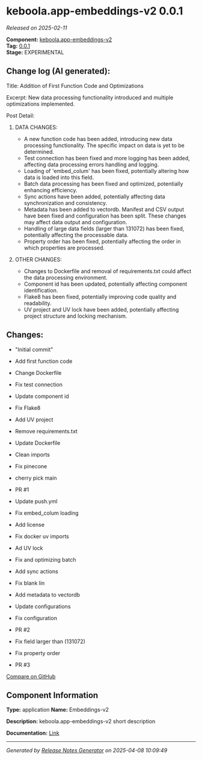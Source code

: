#  keboola.app-embeddings-v2 0.0.1

_Released on 2025-02-11_

**Component:** [keboola.app-embeddings-v2](https://github.com/keboola/component-embeddings-v2)  
**Tag:** [0.0.1](https://github.com/keboola/component-embeddings-v2/releases/tag/0.0.1)  
**Stage:** EXPERIMENTAL


## Change log (AI generated):
Title: Addition of First Function Code and Optimizations

Excerpt: New data processing functionality introduced and multiple optimizations implemented.

Post Detail: 

1. DATA CHANGES:
   - A new function code has been added, introducing new data processing functionality. The specific impact on data is yet to be determined.
   - Test connection has been fixed and more logging has been added, affecting data processing errors handling and logging.
   - Loading of 'embed_colum' has been fixed, potentially altering how data is loaded into this field.
   - Batch data processing has been fixed and optimized, potentially enhancing efficiency.
   - Sync actions have been added, potentially affecting data synchronization and consistency.
   - Metadata has been added to vectordb. Manifest and CSV output have been fixed and configuration has been split. These changes may affect data output and configuration.
   - Handling of large data fields (larger than 131072) has been fixed, potentially affecting the processable data.
   - Property order has been fixed, potentially affecting the order in which properties are processed.

2. OTHER CHANGES:
   - Changes to Dockerfile and removal of requirements.txt could affect the data processing environment.
   - Component id has been updated, potentially affecting component identification.
   - Flake8 has been fixed, potentially improving code quality and readability.
   - UV project and UV lock have been added, potentially affecting project structure and locking mechanism.



## Changes:



- "Initial commit" 




- Add first function code 




- Change Dockerfile 




- Fix test connection 




- Update component id 




- Fix Flake8 




- Add UV project 




- Remove requirements.txt 




- Update Dockerfile 




- Clean imports 




- Fix pinecone 




- cherry pick main 




- PR #1 




- Update push.yml 






- Fix embed_colum loading 




- Add license 




- Fix docker uv imports 




- Ad UV lock 




- Fix and optimizing batch 




- Add sync actions 




- Fix blank lin 




- Add metadata to vectordb 




- Update configurations 




- Fix configuration 




- PR #2 








- Fix field larger than (131072) 




- Fix property order 






- PR #3 



[Compare on GitHub](https://github.com/keboola/component-embeddings-v2/compare/initial...0.0.1)



## Component Information
**Type:** application
**Name:** Embeddings-v2

**Description:** keboola.app-embeddings-v2 short description


**Documentation:** [Link](https://github.com/keboola/component-embeddings-v2/blob/master/README.md)



---
_Generated by [Release Notes Generator](https://github.com/keboola/release-notes-generator)
on 2025-04-08 10:09:49_